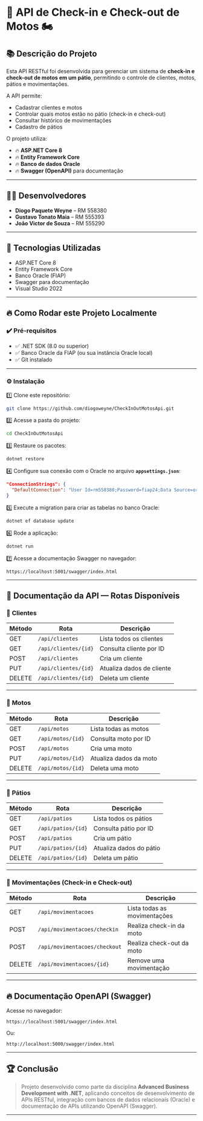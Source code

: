 
# 🚦 API de Check-in e Check-out de Motos 🏍️

## 📚 Descrição do Projeto

Esta API RESTful foi desenvolvida para gerenciar um sistema de **check-in e check-out de motos em um pátio**, permitindo o controle de clientes, motos, pátios e movimentações.

A API permite:
- Cadastrar clientes e motos
- Controlar quais motos estão no pátio (check-in e check-out)
- Consultar histórico de movimentações
- Cadastro de pátios

O projeto utiliza:
- 🔥 **ASP.NET Core 8**
- 🔥 **Entity Framework Core**
- 🔥 **Banco de dados Oracle**
- 🔥 **Swagger (OpenAPI)** para documentação

---

## 👨‍💻 Desenvolvedores

- **Diogo Paquete Weyne** – RM 558380  
- **Gustavo Tonato Maia** – RM 555393  
- **João Victor de Souza** – RM 555290  

---

## 🚀 Tecnologias Utilizadas

- ASP.NET Core 8
- Entity Framework Core
- Banco Oracle (FIAP)
- Swagger para documentação
- Visual Studio 2022

---

## 🔥 Como Rodar este Projeto Localmente

### ✔️ Pré-requisitos

- ✅ .NET SDK (8.0 ou superior)
- ✅ Banco Oracle da FIAP (ou sua instância Oracle local)
- ✅ Git instalado

---

### ⚙️ Instalação

1️⃣ Clone este repositório:

```bash
git clone https://github.com/diogoweyne/CheckInOutMotosApi.git
```

2️⃣ Acesse a pasta do projeto:

```bash
cd CheckInOutMotosApi
```

3️⃣ Restaure os pacotes:

```bash
dotnet restore
```

4️⃣ Configure sua conexão com o Oracle no arquivo **`appsettings.json`**:

```json
"ConnectionStrings": {
  "DefaultConnection": "User Id=rm558380;Password=fiap24;Data Source=oracle.fiap.com.br:1521/ORCL"
}
```

5️⃣ Execute a migration para criar as tabelas no banco Oracle:

```bash
dotnet ef database update
```

6️⃣ Rode a aplicação:

```bash
dotnet run
```

7️⃣ Acesse a documentação Swagger no navegador:

```
https://localhost:5001/swagger/index.html
```

---

## 🔗 Documentação da API — Rotas Disponíveis

### 🧠 **Clientes**

| Método | Rota                      | Descrição                   |
|--------|----------------------------|------------------------------|
| GET    | `/api/clientes`            | Lista todos os clientes      |
| GET    | `/api/clientes/{id}`       | Consulta cliente por ID      |
| POST   | `/api/clientes`            | Cria um cliente              |
| PUT    | `/api/clientes/{id}`       | Atualiza dados de cliente    |
| DELETE | `/api/clientes/{id}`       | Deleta um cliente            |

---

### 🧠 **Motos**

| Método | Rota                      | Descrição                   |
|--------|----------------------------|------------------------------|
| GET    | `/api/motos`               | Lista todas as motos         |
| GET    | `/api/motos/{id}`          | Consulta moto por ID         |
| POST   | `/api/motos`               | Cria uma moto                |
| PUT    | `/api/motos/{id}`          | Atualiza dados da moto       |
| DELETE | `/api/motos/{id}`          | Deleta uma moto              |

---

### 🧠 **Pátios**

| Método | Rota                      | Descrição                   |
|--------|----------------------------|------------------------------|
| GET    | `/api/patios`              | Lista todos os pátios        |
| GET    | `/api/patios/{id}`         | Consulta pátio por ID        |
| POST   | `/api/patios`              | Cria um pátio                |
| PUT    | `/api/patios/{id}`         | Atualiza dados do pátio      |
| DELETE | `/api/patios/{id}`         | Deleta um pátio              |

---

### 🧠 **Movimentações (Check-in e Check-out)**

| Método | Rota                               | Descrição                            |
|--------|-------------------------------------|---------------------------------------|
| GET    | `/api/movimentacoes`               | Lista todas as movimentações          |
| POST   | `/api/movimentacoes/checkin`       | Realiza check-in da moto              |
| POST   | `/api/movimentacoes/checkout`      | Realiza check-out da moto             |
| DELETE | `/api/movimentacoes/{id}`          | Remove uma movimentação               |

---

## 🔥 Documentação OpenAPI (Swagger)

Acesse no navegador:

```
https://localhost:5001/swagger/index.html
```

Ou:

```
http://localhost:5000/swagger/index.html
```

---


## 🏆 Conclusão

> Projeto desenvolvido como parte da disciplina **Advanced Business Development with .NET**, aplicando conceitos de desenvolvimento de APIs RESTful, integração com bancos de dados relacionais (Oracle) e documentação de APIs utilizando OpenAPI (Swagger).

---
